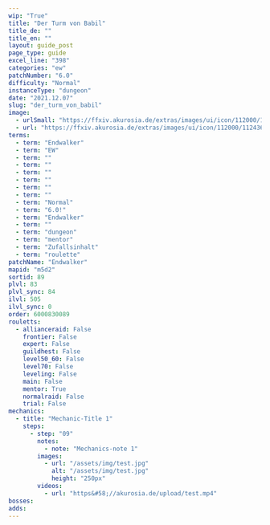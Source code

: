 ```yaml
---
wip: "True"
title: "Der Turm von Babil"
title_de: ""
title_en: ""
layout: guide_post
page_type: guide
excel_line: "398"
categories: "ew"
patchNumber: "6.0"
difficulty: "Normal"
instanceType: "dungeon"
date: "2021.12.07"
slug: "der_turm_von_babil"
image:
  - urlSmall: "https://ffxiv.akurosia.de/extras/images/ui/icon/112000/112436_hr1.png"
  - url: "https://ffxiv.akurosia.de/extras/images/ui/icon/112000/112436_hr1.png"
terms:
  - term: "Endwalker"
  - term: "EW"
  - term: ""
  - term: ""
  - term: ""
  - term: ""
  - term: ""
  - term: ""
  - term: "Normal"
  - term: "6.0!"
  - term: "Endwalker"
  - term: ""
  - term: "dungeon"
  - term: "mentor"
  - term: "Zufallsinhalt"
  - term: "roulette"
patchName: "Endwalker"
mapid: "m5d2"
sortid: 89
plvl: 83
plvl_sync: 84
ilvl: 505
ilvl_sync: 0
order: 6000830089
rouletts:
  - allianceraid: False
    frontier: False
    expert: False
    guildhest: False
    level50_60: False
    level70: False
    leveling: False
    main: False
    mentor: True
    normalraid: False
    trial: False
mechanics:
  - title: "Mechanic-Title 1"
    steps:
      - step: "09"
        notes:
          - note: "Mechanics-note 1"
        images:
          - url: "/assets/img/test.jpg"
            alt: "/assets/img/test.jpg"
            height: "250px"
        videos:
          - url: "https&#58;//akurosia.de/upload/test.mp4"
bosses:
adds:
---
```

